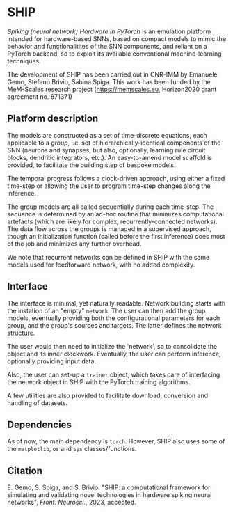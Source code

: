 # SHIP
_Spiking (neural network) Hardware In PyTorch_ is an emulation platform intended for hardware-based SNNs, based on compact models to mimic the behavior and functionalitites of the SNN components, and reliant on a PyTorch backend, so to exploit its available conventional machine-learning techniques. 

The development of SHIP has been carried out in CNR-IMM by Emanuele Gemo, Stefano Brivio, Sabina Spiga. This work has been funded by the MeM-Scales research project (https://memscales.eu, Horizon2020 grant agreement no. 871371)


## Platform description 
The models are constructed as a set of time-discrete equations, each applicable to a _group_, i.e. set of hierarchically-identical components of the SNN (neurons and synapses; but also, optionally, learning rule circuit blocks, dendritic integrators, etc.). An easy-to-amend model scaffold is provided, to facilitate the building step of bespoke models.

The temporal progress follows a clock-driven approach, using either a fixed time-step or allowing the user to program time-step changes along the inference.

The group models are all called sequentially during each time-step. The sequence is determined by an ad-hoc routine that minimizes computational artefacts (which are likely for complex, recurrently-connected networks). The data flow across the groups is managed in a supervised approach, though an initialization function (called before the first inference) does most of the job and minimizes any further overhead. 

We note that recurrent networks can be defined in SHIP with the same models used for feedforward network, with no added complexity.

## Interface 
The interface is minimal, yet naturally readable. Network building starts with the instation of an "empty" `network`. The user can then add the group models, eventually providing both the configurational parameters for each group, and the group's sources and targets. The latter defines the network structure.

The user would then need to initialize the 'network', so to consolidate the object and its inner clockwork.
Eventually, the user can perform inference, optionally providing input data.

Also, the user can set-up a `trainer` object, which takes care of interfacing the network object in SHIP with the PyTorch training algorithms.

A few utilities are also provided to facilitate download, conversion and handling of datasets.

## Dependencies
As of now, the main dependency is `torch`. However, SHIP also uses some of the `matplotlib`, `os` and `sys` classes/functions.

## Citation
E. Gemo, S. Spiga, and S. Brivio. "SHIP: a computational framework for simulating and validating novel technologies in hardware spiking neural networks", *Front. Neurosci.*, 2023, accepted.
